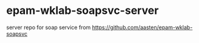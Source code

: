 # epam-wklab-soapsvc-server
server repo for soap service from https://github.com/aasten/epam-wklab-soapsvc

